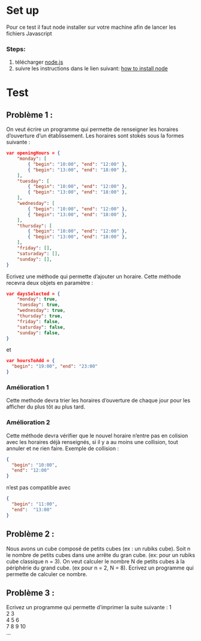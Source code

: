 # Set up

Pour ce test il faut node installer sur votre machine afin de lancer les fichiers Javascript
### Steps:
1. télécharger [node.js](http://github.com)
2. suivre les instructions dans le lien suivant: [how to install node](https://linuxize.com/post/how-to-install-node-js-on-ubuntu-20-04/)

# Test

## Problème 1 : 
On veut écrire un programme qui permette de renseigner les horaires d’ouverture d’un établissement. Les  horaires sont stokés sous la formes suivante : 
```json
var openingHours = { 
    "monday": [ 
        { "begin": "10:00", "end": "12:00" }, 
        { "begin": "13:00", "end": "18:00" }, 
    ], 
    "tuesday": [ 
        { "begin": "10:00", "end": "12:00" }, 
        { "begin": "13:00", "end": "18:00" }, 
    ], 
    "wednesday": [ 
        { "begin": "10:00", "end": "12:00" }, 
        { "begin": "13:00", "end": "18:00" }, 
    ], 
    "thursday": [ 
        { "begin": "10:00", "end": "12:00" }, 
        { "begin": "13:00", "end": "18:00" }, 
    ], 
    "friday": [], 
    "saturaday": [], 
    "sunday": [], 
}

```

Ecrivez une méthode qui permette d’ajouter un horaire. 
Cette méthode recevra deux objets en paramètre : 
```json
var daysSelected = { 
    "monday": true, 
    "tuesday": true, 
    "wednesday": true, 
    "thursday": true, 
    "friday": false, 
    "saturday": false, 
    "sunday": false, 
} 

```
et

```json
var hoursToAdd = { 
  "begin": "19:00", "end": "23:00" 
} 

```

### Amélioration 1 
Cette methode devra trier les horaires d’ouverture de chaque jour pour les afficher du plus tôt au plus tard. 
### Amélioration 2 
Cette méthode devra vérifier que le nouvel horaire n’entre pas en colision avec les horaires déjà renseignés,  si il y a au moins une collision, tout annuler et ne rien faire. 
Exemple de collision : 

```json
{ 
  "begin": "10:00",
  "end": "12:00"
} 
```

 n’est pas compatible avec 
```json
{
  "begin": "11:00",
  "end":  "13:00" 
}
```

## Problème 2 : 
Nous avons un cube composé de petits cubes (ex : un rubiks cube). Soit n le nombre de petits cubes dans une arrête du gran cube. (ex: pour un rubiks cube classique n = 3). 
On veut calculer le nombre N de petits cubes à la périphérie du grand cube. (ex pour n = 2, N = 8). 
Ecrivez un programme qui permette de calculer ce nombre. 
## Problème 3 : 
Ecrivez un programme qui permette d’imprimer la suite suivante : 
1  <br />
2 3  <br />
4 5 6  <br />
7 8 9 10  <br />
…

